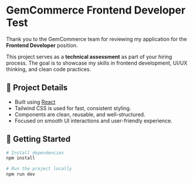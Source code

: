 # GemCommerce Frontend Developer Test

Thank you to the GemCommerce team for reviewing my application for the **Frontend Developer** position.

This project serves as a **technical assessment** as part of your hiring process. The goal is to showcase my skills in frontend development, UI/UX thinking, and clean code practices.

## 🧪 Project Details

- Built using [React](https://reactjs.org/)
- Tailwind CSS is used for fast, consistent styling.
- Components are clean, reusable, and well-structured.
- Focused on smooth UI interactions and user-friendly experience.

## 🚀 Getting Started

```bash
# Install dependencies
npm install

# Run the project locally
npm run dev
```
